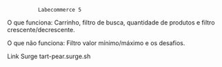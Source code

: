               Labecommerce 5
O que funciona:
Carrinho, filtro de busca, quantidade de produtos e filtro crescente/decrescente.

O que não funciona:
Filtro valor mínimo/máximo e os desafios.

Link Surge
tart-pear.surge.sh
